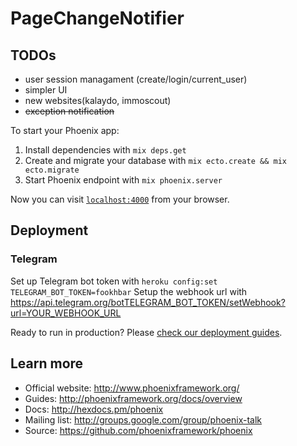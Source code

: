 # PageChangeNotifier

## TODOs

  * user session managament (create/login/current_user)
  * simpler UI
  * new websites(kalaydo, immoscout)
  * ~~exception notification~~

To start your Phoenix app:

  1. Install dependencies with `mix deps.get`
  2. Create and migrate your database with `mix ecto.create && mix ecto.migrate`
  3. Start Phoenix endpoint with `mix phoenix.server`

Now you can visit [`localhost:4000`](http://localhost:4000) from your browser.

## Deployment

### Telegram
Set up Telegram bot token with `heroku config:set TELEGRAM_BOT_TOKEN=fookhbar`
Setup the webhook url with https://api.telegram.org/botTELEGRAM_BOT_TOKEN/setWebhook?url=YOUR_WEBHOOK_URL

Ready to run in production? Please [check our deployment guides](http://www.phoenixframework.org/docs/deployment).

## Learn more

  * Official website: http://www.phoenixframework.org/
  * Guides: http://phoenixframework.org/docs/overview
  * Docs: http://hexdocs.pm/phoenix
  * Mailing list: http://groups.google.com/group/phoenix-talk
  * Source: https://github.com/phoenixframework/phoenix
